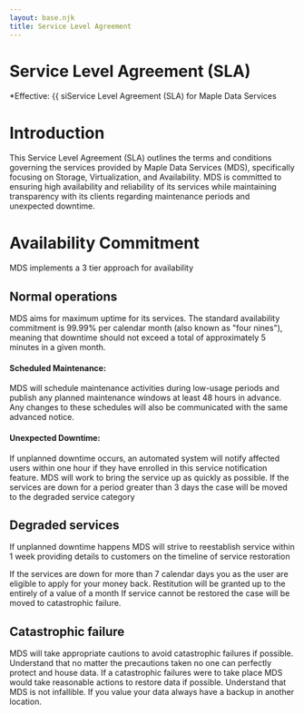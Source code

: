 ```yaml
---
layout: base.njk
title: Service Level Agreement
---
```


<div class="content">

# Service Level Agreement (SLA)

*Effective: {{ siService Level Agreement (SLA) for Maple Data Services
# Introduction
This Service Level Agreement (SLA) outlines the terms and conditions governing the services provided by Maple Data Services (MDS), specifically focusing on Storage, Virtualization, and Availability. MDS is committed to ensuring high availability and reliability of its services while maintaining transparency with its clients regarding maintenance periods and unexpected downtime.

# Availability Commitment
MDS implements a 3 tier approach for availability
## Normal operations
MDS aims for maximum uptime for its services. The standard availability commitment is 99.99% per calendar month (also known as "four nines"), meaning that downtime should not exceed a total of approximately 5 minutes in a given month.
#### Scheduled Maintenance:
MDS will schedule maintenance activities during low-usage periods and publish any planned maintenance windows at least 48 hours in advance. Any changes to these schedules will also be communicated with the same advanced notice.

#### Unexpected Downtime:
If unplanned downtime occurs, an automated system will notify affected users within one hour if they have enrolled in this service notification feature.
MDS will work to bring the service up as quickly as possible. If the services are down for a period greater than 3 days the case will be moved to the degraded service category

## Degraded services
If unplanned downtime happens MDS will strive to reestablish service within 1 week providing details to customers on the timeline of service restoration

If the services are down for more than 7 calendar days you as the user are eligible to apply for your money back. Restitution will be granted up to the entirely of a value of a month 
If service cannot be restored the case will be moved to catastrophic failure.
## Catastrophic failure 
MDS will take appropriate cautions to avoid catastrophic failures if possible. Understand that no matter the precautions taken no one can perfectly protect and house data. If a catastrophic failures were to take place MDS would take reasonable actions to restore data if possible. Understand that MDS is not infallible. If you value your data always have a backup in another location.

</div>
